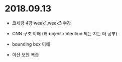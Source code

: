 # 2018.09.13

- 코세랑 4강 week1,week3 수강

- CNN 구조 이해 (왜 object detection 되는 지는 더 공부)

- bounding box 이해

- 이산 보안 복습

